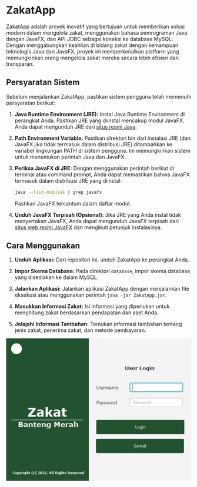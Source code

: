 # ZakatApp

ZakatApp adalah proyek inovatif yang bertujuan untuk memberikan solusi modern dalam mengelola zakat, menggunakan bahasa pemrograman Java dengan JavaFX, dan API JDBC sebagai koneksi ke database MySQL. Dengan menggabungkan keahlian di bidang zakat dengan kemampuan teknologis Java dan JavaFX, proyek ini memperkenalkan platform yang memungkinkan orang mengelola zakat mereka secara lebih efisien dan transparan.

## Persyaratan Sistem

Sebelum menjalankan ZakatApp, pastikan sistem pengguna telah memenuhi persyaratan berikut:

1. **Java Runtime Environment (JRE):** Instal Java Runtime Environment di perangkat Anda. Pastikan JRE yang diinstal mencakup modul JavaFX. Anda dapat mengunduh JRE dari [situs resmi Java](https://www.oracle.com/java/technologies/javase-downloads.html).

2. **Path Environment Variable:** Pastikan direktori bin dari instalasi JRE (dan JavaFX jika tidak termasuk dalam distribusi JRE) ditambahkan ke variabel lingkungan PATH di sistem pengguna. Ini memungkinkan sistem untuk menemukan perintah Java dan JavaFX.

3. **Periksa JavaFX di JRE:** Dengan menggunakan perintah berikut di terminal atau command prompt, Anda dapat memastikan bahwa JavaFX termasuk dalam distribusi JRE yang diinstal:
    ```bash
    java --list-modules | grep javafx
    ```

    Pastikan JavaFX tercantum dalam daftar modul.

4. **Unduh JavaFX Terpisah (Opsional):** Jika JRE yang Anda instal tidak menyertakan JavaFX, Anda dapat mengunduh JavaFX terpisah dari [situs web resmi JavaFX](https://openjfx.io/) dan mengikuti petunjuk instalasinya.

## Cara Menggunakan

1. **Unduh Aplikasi:** Dari repositori ini, unduh ZakatApp ke perangkat Anda.

2. **Impor Skema Database:** Pada direktori `database`, impor skema database yang disediakan ke dalam MySQL.

3. **Jalankan Aplikasi:** Jalankan aplikasi ZakatApp dengan menjalankan file eksekusi atau menggunakan perintah `java -jar ZakatApp.jar`.

4. **Masukkan Informasi Zakat:** Isi informasi yang diperlukan untuk menghitung zakat berdasarkan pendapatan dan aset Anda.

5. **Jelajahi Informasi Tambahan:** Temukan informasi tambahan tentang jenis zakat, penerima zakat, dan metode pembayaran.

![Login page](src/zakat/app/assets/Login%20page.jpeg)
